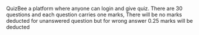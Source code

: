 QuizBee a platform where anyone can login and give quiz. There are 30 questions and each question carries one marks, There will be no marks deducted for unanswered question but for wrong answer 0.25 marks will be deducted
